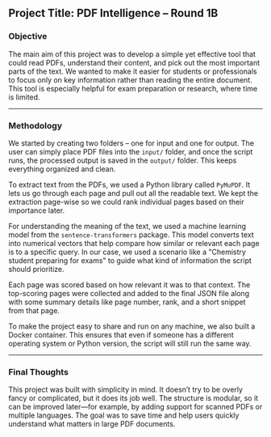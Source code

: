 ## Project Title: PDF Intelligence – Round 1B

### Objective

The main aim of this project was to develop a simple yet effective tool that could read PDFs, understand their content, and pick out the most important parts of the text. We wanted to make it easier for students or professionals to focus only on key information rather than reading the entire document. This tool is especially helpful for exam preparation or research, where time is limited.

---

### Methodology

We started by creating two folders – one for input and one for output. The user can simply place PDF files into the `input/` folder, and once the script runs, the processed output is saved in the `output/` folder. This keeps everything organized and clean.

To extract text from the PDFs, we used a Python library called `PyMuPDF`. It lets us go through each page and pull out all the readable text. We kept the extraction page-wise so we could rank individual pages based on their importance later.

For understanding the meaning of the text, we used a machine learning model from the `sentence-transformers` package. This model converts text into numerical vectors that help compare how similar or relevant each page is to a specific query. In our case, we used a scenario like a "Chemistry student preparing for exams" to guide what kind of information the script should prioritize.

Each page was scored based on how relevant it was to that context. The top-scoring pages were collected and added to the final JSON file along with some summary details like page number, rank, and a short snippet from that page.

To make the project easy to share and run on any machine, we also built a Docker container. This ensures that even if someone has a different operating system or Python version, the script will still run the same way.

---

### Final Thoughts

This project was built with simplicity in mind. It doesn’t try to be overly fancy or complicated, but it does its job well. The structure is modular, so it can be improved later—for example, by adding support for scanned PDFs or multiple languages. The goal was to save time and help users quickly understand what matters in large PDF documents.

